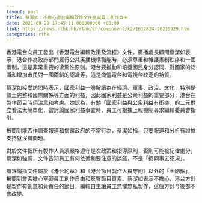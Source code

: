 ```yaml
---
layout: post
title: 蔡潔如：不擔心港台編輯政策文件窒礙員工創作自由
date: 2021-09-29 17:45:11.000000000 +08:00
link: https://news.rthk.hk/rthk/ch/component/k2/1612824-20210929.htm
categories: rthk
---
```


香港電台向員工發出《香港電台編輯政策及流程》文件。廣播處長顧問蔡潔如表示，港台作為政府部門履行公共廣播機構職能時，必須尊重和維護憲制秩序和一國兩制，這是非常重要的凌駕性原則。港台要推動和培養國民身分認同、對國家的認識和增加市民對一國兩制的認識等，這是商營電台和電視台缺乏的特質。

蔡潔如接受訪問時表示，國家利益一般解讀為在經濟、軍事、政治、文化，特別是領土完整和國際關係等方面的利益，因此國家利益是公衆利益的重要部分，港台在製作節目時須注意和考慮。她認為，有關「國家利益與公衆利益有衝突」的二元對立看法太簡單化，當討論國家利益事宜時，員工可根據上報機制尋求編輯委員會指引。

被問到能否作調查報道和揭露政府的不當行為，蔡潔如指，只要報道和分析有證據支持就沒有問題。

對於文件指所有製作人員須嚴格遵守是次政策和指導原則，否則可能被紀律處分，蔡潔如強調，文件告知員工有何依循和要注意的誤區，不是「捉同事去犯規」。

有評論指文件屬於《港台約章》和《港台節目製作人員守則》以外的「金剛箍」，被問到會否擔心窒礙員工創作自由和影響節目質素。蔡潔如表示不擔心，港台方針是製作有創意和負責任的節目，編輯自主讓員工無懼無私製作，這個方針今後都不會改變。
